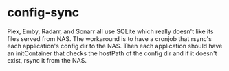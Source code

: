 # config-sync

Plex, Emby, Radarr, and Sonarr all use SQLite which really doesn't like its files served
from NAS. The workaround is to have a cronjob that rsync's each application's config dir
to the NAS. Then each application should have an initContainer that checks the hostPath
of the config dir and if it doesn't exist, rsync it from the NAS.